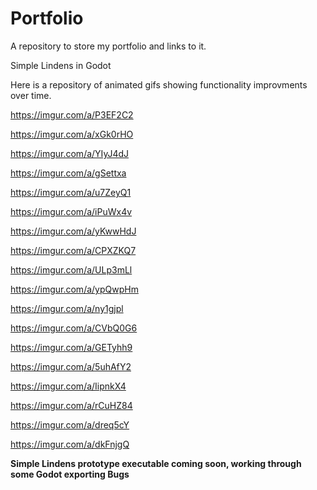 # Portfolio
A repository to store my portfolio and links to it.

Simple Lindens in Godot

Here is a repository of animated gifs showing functionality improvments over time.

https://imgur.com/a/P3EF2C2

https://imgur.com/a/xGk0rHO

https://imgur.com/a/YIyJ4dJ

https://imgur.com/a/gSettxa

https://imgur.com/a/u7ZeyQ1

https://imgur.com/a/iPuWx4v

https://imgur.com/a/yKwwHdJ

https://imgur.com/a/CPXZKQ7

https://imgur.com/a/ULp3mLl

https://imgur.com/a/ypQwpHm

https://imgur.com/a/ny1gjpl

https://imgur.com/a/CVbQ0G6

https://imgur.com/a/GETyhh9

https://imgur.com/a/5uhAfY2

https://imgur.com/a/IipnkX4

https://imgur.com/a/rCuHZ84

https://imgur.com/a/dreq5cY

https://imgur.com/a/dkFnjgQ

**Simple Lindens prototype executable coming soon, working through some Godot exporting Bugs**
